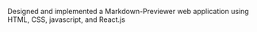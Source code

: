 Designed and implemented a Markdown-Previewer web application using HTML, CSS, javascript, and React.js
